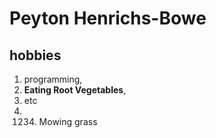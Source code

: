 # Peyton Henrichs-Bowe

## hobbies

1. programming,
2. **Eating Root Vegetables**,
3. etc
4. 1234. Mowing grass
